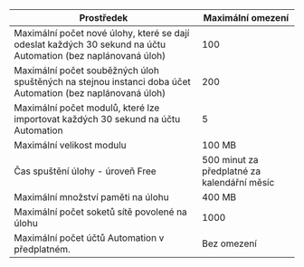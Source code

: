 | Prostředek | Maximální omezení |
| --- | --- |
| Maximální počet nové úlohy, které se dají odeslat každých 30 sekund na účtu Automation (bez naplánovaná úloh) |100 |
| Maximální počet souběžných úloh spuštěných na stejnou instanci doba účet Automation (bez naplánovaná úloh) |200 |
| Maximální počet modulů, které lze importovat každých 30 sekund na účtu Automation |5 |
| Maximální velikost modulu |100 MB |
| Čas spuštění úlohy - úroveň Free |500 minut za předplatné za kalendářní měsíc |
| Maximální množství paměti na úlohu |400 MB |
| Maximální počet soketů sítě povolené na úlohu |1000 |
| Maximální počet účtů Automation v předplatném. |Bez omezení |
